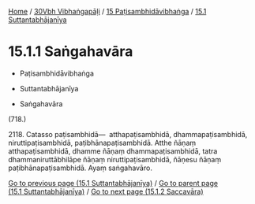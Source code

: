 
[Home](/) / [30Vbh Vibhaṅgapāḷi](../...md) / [15 Paṭisambhidāvibhaṅga](...md) / [15.1 Suttantabhājanīya](../30Vbh/15/15.1.md)

# 15.1.1 Saṅgahavāra

* Paṭisambhidāvibhaṅga

* Suttantabhājanīya

* Saṅgahavāra

(718.)

2118\. Catasso paṭisambhidā—  atthapaṭisambhidā, dhammapaṭisambhidā, niruttipaṭisambhidā, paṭibhānapaṭisambhidā. Atthe ñāṇaṃ atthapaṭisambhidā, dhamme ñāṇaṃ dhammapaṭisambhidā, tatra dhammaniruttābhilāpe ñāṇaṃ niruttipaṭisambhidā, ñāṇesu ñāṇaṃ paṭibhānapaṭisambhidā. Ayaṃ saṅgahavāro.

[Go to previous page (15.1 Suttantabhājanīya)](../30Vbh/15/15.1.md) / [Go to parent page (15.1 Suttantabhājanīya)](../30Vbh/15/15.1.md) / [Go to next page (15.1.2 Saccavāra)](15.1.2.md)


